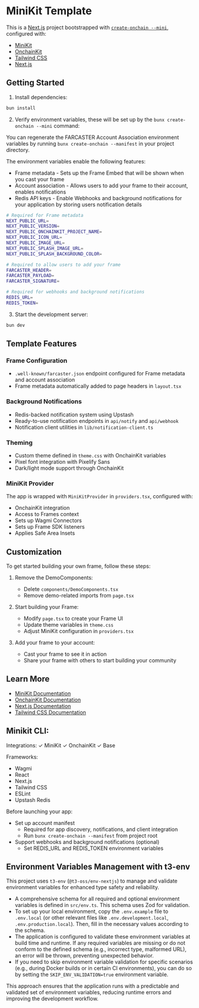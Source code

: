# MiniKit Template

This is a [Next.js](https://nextjs.org) project bootstrapped with [`create-onchain --mini`](), configured with:

- [MiniKit](https://docs.base.org/builderkits/minikit/overview)
- [OnchainKit](https://www.base.org/builders/onchainkit)
- [Tailwind CSS](https://tailwindcss.com)
- [Next.js](https://nextjs.org/docs)

## Getting Started

1. Install dependencies:

```bash
bun install
```

2. Verify environment variables, these will be set up by the `bunx create-onchain --mini` command:

You can regenerate the FARCASTER Account Association environment variables by running `bunx create-onchain --manifest` in your project directory.

The environment variables enable the following features:

- Frame metadata - Sets up the Frame Embed that will be shown when you cast your frame
- Account association - Allows users to add your frame to their account, enables notifications
- Redis API keys - Enable Webhooks and background notifications for your application by storing users notification details

```bash
# Required for Frame metadata
NEXT_PUBLIC_URL=
NEXT_PUBLIC_VERSION=
NEXT_PUBLIC_ONCHAINKIT_PROJECT_NAME=
NEXT_PUBLIC_ICON_URL=
NEXT_PUBLIC_IMAGE_URL=
NEXT_PUBLIC_SPLASH_IMAGE_URL=
NEXT_PUBLIC_SPLASH_BACKGROUND_COLOR=

# Required to allow users to add your frame
FARCASTER_HEADER=
FARCASTER_PAYLOAD=
FARCASTER_SIGNATURE=

# Required for webhooks and background notifications
REDIS_URL=
REDIS_TOKEN=
```

3. Start the development server:

```bash
bun dev
```

## Template Features

### Frame Configuration

- `.well-known/farcaster.json` endpoint configured for Frame metadata and account association
- Frame metadata automatically added to page headers in `layout.tsx`

### Background Notifications

- Redis-backed notification system using Upstash
- Ready-to-use notification endpoints in `api/notify` and `api/webhook`
- Notification client utilities in `lib/notification-client.ts`

### Theming

- Custom theme defined in `theme.css` with OnchainKit variables
- Pixel font integration with Pixelify Sans
- Dark/light mode support through OnchainKit

### MiniKit Provider

The app is wrapped with `MiniKitProvider` in `providers.tsx`, configured with:

- OnchainKit integration
- Access to Frames context
- Sets up Wagmi Connectors
- Sets up Frame SDK listeners
- Applies Safe Area Insets

## Customization

To get started building your own frame, follow these steps:

1. Remove the DemoComponents:

    - Delete `components/DemoComponents.tsx`
    - Remove demo-related imports from `page.tsx`

2. Start building your Frame:

    - Modify `page.tsx` to create your Frame UI
    - Update theme variables in `theme.css`
    - Adjust MiniKit configuration in `providers.tsx`

3. Add your frame to your account:
    - Cast your frame to see it in action
    - Share your frame with others to start building your community

## Learn More

- [MiniKit Documentation](https://docs.base.org/builderkits/minikit/overview)
- [OnchainKit Documentation](https://docs.base.org/builderkits/onchainkit/getting-started)
- [Next.js Documentation](https://nextjs.org/docs)
- [Tailwind CSS Documentation](https://tailwindcss.com/docs)

## Minikit CLI:

Integrations:
✓ MiniKit
✓ OnchainKit
✓ Base

Frameworks:

- Wagmi
- React
- Next.js
- Tailwind CSS
- ESLint
- Upstash Redis

Before launching your app:

- Set up account manifest
    - Required for app discovery, notifications, and client integration
    - Run `bunx create-onchain --manifest` from project root
- Support webhooks and background notifications (optional)
    - Set REDIS_URL and REDIS_TOKEN environment variables

## Environment Variables Management with t3-env

This project uses `t3-env` (`@t3-oss/env-nextjs`) to manage and validate environment variables for enhanced type safety and reliability.

- A comprehensive schema for all required and optional environment variables is defined in `src/env.ts`. This schema uses Zod for validation.
- To set up your local environment, copy the `.env.example` file to `.env.local` (or other relevant files like `.env.development.local`, `.env.production.local`). Then, fill in the necessary values according to the schema.
- The application is configured to validate these environment variables at build time and runtime. If any required variables are missing or do not conform to the defined schema (e.g., incorrect type, malformed URL), an error will be thrown, preventing unexpected behavior.
- If you need to skip environment variable validation for specific scenarios (e.g., during Docker builds or in certain CI environments), you can do so by setting the `SKIP_ENV_VALIDATION=true` environment variable.

This approach ensures that the application runs with a predictable and validated set of environment variables, reducing runtime errors and improving the development workflow.
